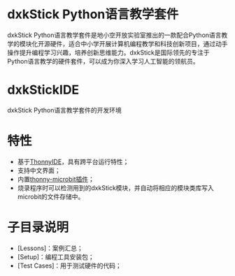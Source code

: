 # dxkStick Python语言教学套件
dxkStick Python语言教学套件是地小空开放实验室推出的一款配合Python语言教学的模块化开源硬件，适合中小学开展计算机编程教学和科技创新项目，通过动手操作提升编程学习兴趣，培养创新思维能力。dxkStick是国际领先的专注于Python语言教学的硬件套件，可以成为你深入学习人工智能的领航员。
# dxkStickIDE
dxkStick Python语言教学套件的开发环境

# 特性
- 基于[ThonnyIDE](http://thonny.org)，具有跨平台运行特性；
- 支持中文界面；
- 内置[thonny-microbit插件](https://bitbucket.org/KauriRaba/thonny-microbit)；
- 烧录程序时可以检测用到的dxkStick模块，并自动将相应的模块类库写入microbit的文件存储中。

# 子目录说明
- [Lessons]：案例汇总；
- [Setup]：编程工具安装包；
- [Test Cases]：用于测试硬件的代码；